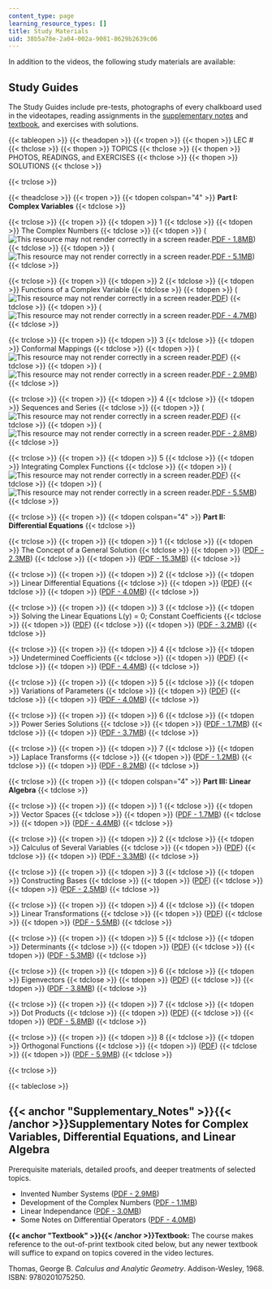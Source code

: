 ```yaml
---
content_type: page
learning_resource_types: []
title: Study Materials
uid: 38b5a78e-2a04-002a-9081-8629b2639c06
---
```


In addition to the videos, the following study materials are available:

Study Guides
------------

The Study Guides include pre-tests, photographs of every chalkboard used in the videotapes, reading assignments in the [supplementary notes](#Supplementary_Notes) and [textbook](#Textbook), and exercises with solutions.

{{< tableopen >}}
{{< theadopen >}}
{{< tropen >}}
{{< thopen >}}
LEC #
{{< thclose >}}
{{< thopen >}}
TOPICS
{{< thclose >}}
{{< thopen >}}
PHOTOS, READINGS, and EXERCISES
{{< thclose >}}
{{< thopen >}}
SOLUTIONS
{{< thclose >}}

{{< trclose >}}

{{< theadclose >}}
{{< tropen >}}
{{< tdopen colspan="4" >}}
**Part I: Complex Variables**
{{< tdclose >}}

{{< trclose >}}
{{< tropen >}}
{{< tdopen >}}
1
{{< tdclose >}}
{{< tdopen >}}
The Complex Numbers
{{< tdclose >}}
{{< tdopen >}}
(![This resource may not render correctly in a screen reader.](/images/inacessible.gif)[PDF - 1.8MB](/resources/res-18-008-calculus-revisited-complex-variables-differential-equations-and-linear-algebra-fall-2011/study-materials/MITRES_18_008_partI_lec01.pdf))
{{< tdclose >}}
{{< tdopen >}}
(![This resource may not render correctly in a screen reader.](/images/inacessible.gif)[PDF - 5.1MB](/resources/res-18-008-calculus-revisited-complex-variables-differential-equations-and-linear-algebra-fall-2011/study-materials/MITRES_18_008_partI_sol01.pdf))
{{< tdclose >}}

{{< trclose >}}
{{< tropen >}}
{{< tdopen >}}
2
{{< tdclose >}}
{{< tdopen >}}
Functions of a Complex Variable
{{< tdclose >}}
{{< tdopen >}}
(![This resource may not render correctly in a screen reader.](/images/inacessible.gif)[PDF](/resources/res-18-008-calculus-revisited-complex-variables-differential-equations-and-linear-algebra-fall-2011/study-materials/MITRES_18_008_partI_lec02.pdf))
{{< tdclose >}}
{{< tdopen >}}
(![This resource may not render correctly in a screen reader.](/images/inacessible.gif)[PDF - 4.7MB](/resources/res-18-008-calculus-revisited-complex-variables-differential-equations-and-linear-algebra-fall-2011/study-materials/MITRES_18_008_partI_sol02.pdf))
{{< tdclose >}}

{{< trclose >}}
{{< tropen >}}
{{< tdopen >}}
3
{{< tdclose >}}
{{< tdopen >}}
Conformal Mappings
{{< tdclose >}}
{{< tdopen >}}
(![This resource may not render correctly in a screen reader.](/images/inacessible.gif)[PDF](/resources/res-18-008-calculus-revisited-complex-variables-differential-equations-and-linear-algebra-fall-2011/study-materials/MITRES_18_008_partI_lec03.pdf))
{{< tdclose >}}
{{< tdopen >}}
(![This resource may not render correctly in a screen reader.](/images/inacessible.gif)[PDF - 2.9MB](/resources/res-18-008-calculus-revisited-complex-variables-differential-equations-and-linear-algebra-fall-2011/study-materials/MITRES_18_008_partI_sol03.pdf))
{{< tdclose >}}

{{< trclose >}}
{{< tropen >}}
{{< tdopen >}}
4
{{< tdclose >}}
{{< tdopen >}}
Sequences and Series
{{< tdclose >}}
{{< tdopen >}}
(![This resource may not render correctly in a screen reader.](/images/inacessible.gif)[PDF](/resources/res-18-008-calculus-revisited-complex-variables-differential-equations-and-linear-algebra-fall-2011/study-materials/MITRES_18_008_partI_lec04.pdf))
{{< tdclose >}}
{{< tdopen >}}
(![This resource may not render correctly in a screen reader.](/images/inacessible.gif)[PDF - 2.8MB](/resources/res-18-008-calculus-revisited-complex-variables-differential-equations-and-linear-algebra-fall-2011/study-materials/MITRES_18_008_partI_sol04.pdf))
{{< tdclose >}}

{{< trclose >}}
{{< tropen >}}
{{< tdopen >}}
5
{{< tdclose >}}
{{< tdopen >}}
Integrating Complex Functions
{{< tdclose >}}
{{< tdopen >}}
(![This resource may not render correctly in a screen reader.](/images/inacessible.gif)[PDF](/resources/res-18-008-calculus-revisited-complex-variables-differential-equations-and-linear-algebra-fall-2011/study-materials/MITRES_18_008_partI_lec05.pdf))
{{< tdclose >}}
{{< tdopen >}}
(![This resource may not render correctly in a screen reader.](/images/inacessible.gif)[PDF - 5.5MB](/resources/res-18-008-calculus-revisited-complex-variables-differential-equations-and-linear-algebra-fall-2011/study-materials/MITRES_18_008_partI_sol05.pdf))
{{< tdclose >}}

{{< trclose >}}
{{< tropen >}}
{{< tdopen colspan="4" >}}
**Part II: Differential Equations**
{{< tdclose >}}

{{< trclose >}}
{{< tropen >}}
{{< tdopen >}}
1
{{< tdclose >}}
{{< tdopen >}}
The Concept of a General Solution
{{< tdclose >}}
{{< tdopen >}}
([PDF - 2.3MB](/resources/res-18-008-calculus-revisited-complex-variables-differential-equations-and-linear-algebra-fall-2011/study-materials/MITRES_18_008_partII_lec01.pdf))
{{< tdclose >}}
{{< tdopen >}}
([PDF - 15.3MB](/resources/res-18-008-calculus-revisited-complex-variables-differential-equations-and-linear-algebra-fall-2011/study-materials/MITRES_18_008_partII_sol01.pdf))
{{< tdclose >}}

{{< trclose >}}
{{< tropen >}}
{{< tdopen >}}
2
{{< tdclose >}}
{{< tdopen >}}
Linear Differential Equations
{{< tdclose >}}
{{< tdopen >}}
([PDF](/resources/res-18-008-calculus-revisited-complex-variables-differential-equations-and-linear-algebra-fall-2011/study-materials/MITRES_18_008_partII_lec02.pdf))
{{< tdclose >}}
{{< tdopen >}}
([PDF - 4.0MB](/resources/res-18-008-calculus-revisited-complex-variables-differential-equations-and-linear-algebra-fall-2011/study-materials/MITRES_18_008_partII_sol02.pdf))
{{< tdclose >}}

{{< trclose >}}
{{< tropen >}}
{{< tdopen >}}
3
{{< tdclose >}}
{{< tdopen >}}
Solving the Linear Equations L(y) = 0; Constant Coefficients
{{< tdclose >}}
{{< tdopen >}}
([PDF](/resources/res-18-008-calculus-revisited-complex-variables-differential-equations-and-linear-algebra-fall-2011/study-materials/MITRES_18_008_partII_lec03.pdf))
{{< tdclose >}}
{{< tdopen >}}
([PDF - 3.2MB](/resources/res-18-008-calculus-revisited-complex-variables-differential-equations-and-linear-algebra-fall-2011/study-materials/MITRES_18_008_partII_sol03.pdf))
{{< tdclose >}}

{{< trclose >}}
{{< tropen >}}
{{< tdopen >}}
4
{{< tdclose >}}
{{< tdopen >}}
Undetermined Coefficients
{{< tdclose >}}
{{< tdopen >}}
([PDF](/resources/res-18-008-calculus-revisited-complex-variables-differential-equations-and-linear-algebra-fall-2011/study-materials/MITRES_18_008_partII_lec04.pdf))
{{< tdclose >}}
{{< tdopen >}}
([PDF - 4.4MB](/resources/res-18-008-calculus-revisited-complex-variables-differential-equations-and-linear-algebra-fall-2011/study-materials/MITRES_18_008_partII_sol04.pdf))
{{< tdclose >}}

{{< trclose >}}
{{< tropen >}}
{{< tdopen >}}
5
{{< tdclose >}}
{{< tdopen >}}
Variations of Parameters
{{< tdclose >}}
{{< tdopen >}}
([PDF](/resources/res-18-008-calculus-revisited-complex-variables-differential-equations-and-linear-algebra-fall-2011/study-materials/MITRES_18_008_partII_lec05.pdf))
{{< tdclose >}}
{{< tdopen >}}
([PDF - 4.0MB](/resources/res-18-008-calculus-revisited-complex-variables-differential-equations-and-linear-algebra-fall-2011/study-materials/MITRES_18_008_partII_sol05.pdf))
{{< tdclose >}}

{{< trclose >}}
{{< tropen >}}
{{< tdopen >}}
6
{{< tdclose >}}
{{< tdopen >}}
Power Series Solutions
{{< tdclose >}}
{{< tdopen >}}
([PDF - 1.7MB](/resources/res-18-008-calculus-revisited-complex-variables-differential-equations-and-linear-algebra-fall-2011/study-materials/MITRES_18_008_partII_lec06.pdf))
{{< tdclose >}}
{{< tdopen >}}
([PDF - 3.7MB](/resources/res-18-008-calculus-revisited-complex-variables-differential-equations-and-linear-algebra-fall-2011/study-materials/MITRES_18_008_partII_sol06.pdf))
{{< tdclose >}}

{{< trclose >}}
{{< tropen >}}
{{< tdopen >}}
7
{{< tdclose >}}
{{< tdopen >}}
Laplace Transforms
{{< tdclose >}}
{{< tdopen >}}
([PDF - 1.2MB](/resources/res-18-008-calculus-revisited-complex-variables-differential-equations-and-linear-algebra-fall-2011/study-materials/MITRES_18_008_partII_lec07.pdf))
{{< tdclose >}}
{{< tdopen >}}
([PDF - 8.2MB](/resources/res-18-008-calculus-revisited-complex-variables-differential-equations-and-linear-algebra-fall-2011/study-materials/MITRES_18_008_partII_sol07.pdf))
{{< tdclose >}}

{{< trclose >}}
{{< tropen >}}
{{< tdopen colspan="4" >}}
**Part III: Linear Algebra**
{{< tdclose >}}

{{< trclose >}}
{{< tropen >}}
{{< tdopen >}}
1
{{< tdclose >}}
{{< tdopen >}}
Vector Spaces
{{< tdclose >}}
{{< tdopen >}}
([PDF - 1.7MB](/resources/res-18-008-calculus-revisited-complex-variables-differential-equations-and-linear-algebra-fall-2011/study-materials/MITRES_18_008_partIII_lec01.pdf))
{{< tdclose >}}
{{< tdopen >}}
([PDF - 4.4MB](/resources/res-18-008-calculus-revisited-complex-variables-differential-equations-and-linear-algebra-fall-2011/study-materials/MITRES_18_008_partIII_sol01.pdf))
{{< tdclose >}}

{{< trclose >}}
{{< tropen >}}
{{< tdopen >}}
2
{{< tdclose >}}
{{< tdopen >}}
Calculus of Several Variables
{{< tdclose >}}
{{< tdopen >}}
([PDF](/resources/res-18-008-calculus-revisited-complex-variables-differential-equations-and-linear-algebra-fall-2011/study-materials/MITRES_18_008_partIII_lec02.pdf))
{{< tdclose >}}
{{< tdopen >}}
([PDF - 3.3MB](/resources/res-18-008-calculus-revisited-complex-variables-differential-equations-and-linear-algebra-fall-2011/study-materials/MITRES_18_008_partIII_sol02.pdf))
{{< tdclose >}}

{{< trclose >}}
{{< tropen >}}
{{< tdopen >}}
3
{{< tdclose >}}
{{< tdopen >}}
Constructing Bases
{{< tdclose >}}
{{< tdopen >}}
([PDF](/resources/res-18-008-calculus-revisited-complex-variables-differential-equations-and-linear-algebra-fall-2011/study-materials/MITRES_18_008_partIII_lec03.pdf))
{{< tdclose >}}
{{< tdopen >}}
([PDF - 2.5MB](/resources/res-18-008-calculus-revisited-complex-variables-differential-equations-and-linear-algebra-fall-2011/study-materials/MITRES_18_008_partIII_sol03.pdf))
{{< tdclose >}}

{{< trclose >}}
{{< tropen >}}
{{< tdopen >}}
4
{{< tdclose >}}
{{< tdopen >}}
Linear Transformations
{{< tdclose >}}
{{< tdopen >}}
([PDF](/resources/res-18-008-calculus-revisited-complex-variables-differential-equations-and-linear-algebra-fall-2011/study-materials/MITRES_18_008_partIII_lec04.pdf))
{{< tdclose >}}
{{< tdopen >}}
([PDF - 5.5MB](/resources/res-18-008-calculus-revisited-complex-variables-differential-equations-and-linear-algebra-fall-2011/study-materials/MITRES_18_008_partIII_sol04.pdf))
{{< tdclose >}}

{{< trclose >}}
{{< tropen >}}
{{< tdopen >}}
5
{{< tdclose >}}
{{< tdopen >}}
Determinants
{{< tdclose >}}
{{< tdopen >}}
([PDF](/resources/res-18-008-calculus-revisited-complex-variables-differential-equations-and-linear-algebra-fall-2011/study-materials/MITRES_18_008_partIII_lec05.pdf))
{{< tdclose >}}
{{< tdopen >}}
([PDF - 5.3MB](/resources/res-18-008-calculus-revisited-complex-variables-differential-equations-and-linear-algebra-fall-2011/study-materials/MITRES_18_008_partIII_sol05.pdf))
{{< tdclose >}}

{{< trclose >}}
{{< tropen >}}
{{< tdopen >}}
6
{{< tdclose >}}
{{< tdopen >}}
Eigenvectors
{{< tdclose >}}
{{< tdopen >}}
([PDF](/resources/res-18-008-calculus-revisited-complex-variables-differential-equations-and-linear-algebra-fall-2011/study-materials/MITRES_18_008_partIII_lec06.pdf))
{{< tdclose >}}
{{< tdopen >}}
([PDF - 3.8MB](/resources/res-18-008-calculus-revisited-complex-variables-differential-equations-and-linear-algebra-fall-2011/study-materials/MITRES_18_008_partIII_sol06.pdf))
{{< tdclose >}}

{{< trclose >}}
{{< tropen >}}
{{< tdopen >}}
7
{{< tdclose >}}
{{< tdopen >}}
Dot Products
{{< tdclose >}}
{{< tdopen >}}
([PDF](/resources/res-18-008-calculus-revisited-complex-variables-differential-equations-and-linear-algebra-fall-2011/study-materials/MITRES_18_008_partIII_lec07.pdf))
{{< tdclose >}}
{{< tdopen >}}
([PDF - 5.8MB](/resources/res-18-008-calculus-revisited-complex-variables-differential-equations-and-linear-algebra-fall-2011/study-materials/MITRES_18_008_partIII_sol07.pdf))
{{< tdclose >}}

{{< trclose >}}
{{< tropen >}}
{{< tdopen >}}
8
{{< tdclose >}}
{{< tdopen >}}
Orthogonal Functions
{{< tdclose >}}
{{< tdopen >}}
([PDF](/resources/res-18-008-calculus-revisited-complex-variables-differential-equations-and-linear-algebra-fall-2011/study-materials/MITRES_18_008_partIII_lec08.pdf))
{{< tdclose >}}
{{< tdopen >}}
([PDF - 5.9MB](/resources/res-18-008-calculus-revisited-complex-variables-differential-equations-and-linear-algebra-fall-2011/study-materials/MITRES_18_008_partIII_sol08.pdf))
{{< tdclose >}}

{{< trclose >}}

{{< tableclose >}}

{{< anchor "Supplementary_Notes" >}}{{< /anchor >}}Supplementary Notes for Complex Variables, Differential Equations, and Linear Algebra
----------------------------------------------------------------------------------------------------------------------------------------

Prerequisite materials, detailed proofs, and deeper treatments of selected topics.

*   Invented Number Systems ([PDF - 2.9MB](/resources/res-18-008-calculus-revisited-complex-variables-differential-equations-and-linear-algebra-fall-2011/study-materials/MITRES_18_008_supp_notes01.pdf))
*   Development of the Complex Numbers ([PDF - 1.1MB](/resources/res-18-008-calculus-revisited-complex-variables-differential-equations-and-linear-algebra-fall-2011/study-materials/MITRES_18_008_supp_notes02.pdf))
*   Linear Independance ([PDF - 3.0MB](/resources/res-18-008-calculus-revisited-complex-variables-differential-equations-and-linear-algebra-fall-2011/study-materials/MITRES_18_008_supp_notes03.pdf))
*   Some Notes on Differential Operators ([PDF - 4.0MB](/resources/res-18-008-calculus-revisited-complex-variables-differential-equations-and-linear-algebra-fall-2011/study-materials/MITRES_18_008_supp_notes04.pdf))

**{{< anchor "Textbook" >}}{{< /anchor >}}Textbook:** The course makes reference to the out-of-print textbook cited below, but any newer textbook will suffice to expand on topics covered in the video lectures.

Thomas, George B. _Calculus and Analytic Geometry_. Addison-Wesley, 1968. ISBN: 9780201075250.
